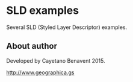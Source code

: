 # SLD examples
Several SLD (Styled Layer Descriptor) examples.


## About author
Developed by Cayetano Benavent 2015.

http://www.geographica.gs
